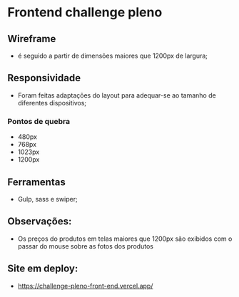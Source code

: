 # Frontend challenge pleno

## Wireframe
- é seguido a partir de dimensões maiores que 1200px de largura;

## Responsividade

- Foram feitas adaptações do layout para adequar-se ao tamanho de diferentes dispositivos;

### Pontos de quebra

- 480px
- 768px
- 1023px
- 1200px

## Ferramentas
- Gulp, sass e swiper;

## Observações:
- Os preços do produtos em telas maiores que 1200px são exibidos com o passar do mouse sobre as fotos dos produtos

## Site em deploy:
- https://challenge-pleno-front-end.vercel.app/
